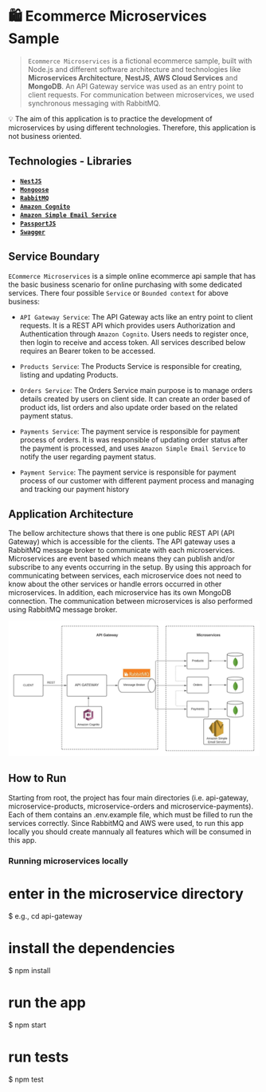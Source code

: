 # 🛍️ Ecommerce Microservices Sample

> `Ecommerce Microservices` is a fictional ecommerce sample, built with Node.js and different software architecture and technologies like **Microservices Architecture**,  **NestJS**, **AWS Cloud Services** and **MongoDB**. An API Gateway service was used as an entry point to client requests. For communication between microservices, we used synchronous messaging with RabbitMQ.

💡 The aim of this application is to practice the development of microservices by using different technologies. Therefore,  this application is not business oriented.

## Technologies - Libraries

- **[`NestJS`](https://nestjs.com/)**
- **[`Mongoose`](https://mongoosejs.com/)**
- **[`RabbitMQ`](https://www.rabbitmq.com/)**
- **[`Amazon Cognito`](https://aws.amazon.com/cognito/)**
- **[`Amazon Simple Email Service`](https://aws.amazon.com/ses/)**
- **[`PassportJS`](http://www.passportjs.org)**
- **[`Swagger`](https://swagger.io/)**

## Service Boundary

`ECommerce Microservices` is a simple online ecommerce api sample that has the basic business scenario for online purchasing with some dedicated services. There four possible `Service` or `Bounded context` for above business:

- `API Gateway Service`: The API Gateway acts like an entry point to client requests. It is a REST API which provides users Authorization and Authentication through `Amazon Cognito`. Users needs to register once, then login to receive and access token. All services described below requires an Bearer token to be accessed.

- `Products Service`: The Products Service is responsible for creating, listing and updating Products.

- `Orders Service`: The Orders Service main purpose is to manage orders details created by users on client side. It can create an order based of product ids, list orders and also update order based on the related payment status.

- `Payments Service`: The payment service is responsible for payment process of orders. It is was responsible of updating order status after the payment is processed, and uses `Amazon Simple Email Service` to notify the user regarding payment status.

- `Payment Service`: The payment service is responsible for payment process of our customer with different payment process and managing and tracking our payment history

## Application Architecture

The bellow architecture shows that there is one public REST API (API Gateway) which is accessible for the clients. The API gateway uses a RabbitMQ message broker to communicate with each microservices. Microservices are event based which means they can publish and/or subscribe to any events occurring in the setup. By using this approach for communicating between services, each microservice does not need to know about the other services or handle errors occurred in other microservices. In addition, each microservice has its own MongoDB connection. The communication between microservices is also performed using RabbitMQ message broker.

![](./assets/diagram.jpeg)


## How to Run

Starting from root, the project has four main directories (i.e. api-gateway, microservice-products, microservice-orders and microservice-payments). Each of them contains an .env.example file, which must be filled to run the services correctly. Since RabbitMQ and AWS were used, to run this app locally you should create mannualy all features which will be consumed in this app. 

### Running microservices locally
# enter in the microservice directory
$ e.g., cd api-gateway

# install the dependencies
$ npm install

# run the app
$ npm start

# run tests
$ npm test

